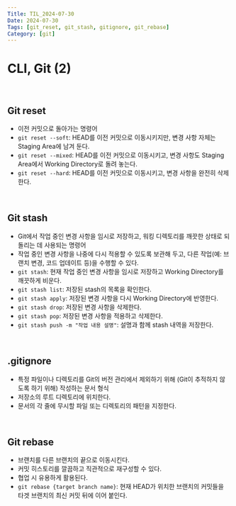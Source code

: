 ```yaml
---
Title: TIL_2024-07-30
Date: 2024-07-30
Tags: [git_reset, git_stash, gitignore, git_rebase]
Category: [git]
---
```



# CLI, Git (2)

<br>

## Git reset
- 이전 커밋으로 돌아가는 명령어
- `git reset --soft`: HEAD를 이전 커밋으로 이동시키지만, 변경 사항 자체는 Staging Area에 남겨 둔다.
- `git reset --mixed`: HEAD를 이전 커밋으로 이동시키고, 변경 사항도 Staging Area에서 Working Directory로 돌려 놓는다.
- `git reset --hard`: HEAD를 이전 커밋으로 이동시키고, 변경 사항을 완전히 삭제한다.

<br>

## Git stash
- Git에서 작업 중인 변경 사항을 임시로 저장하고, 워킹 디렉토리를 깨끗한 상태로 되돌리는 데 사용되는 명령어
- 작업 중인 변경 사항을 나중에 다시 적용할 수 있도록 보관해 두고, 다른 작업(예: 브랜치 변경, 코드 업데이트 등)을 수행할 수 있다.
- `git stash`: 현재 작업 중인 변경 사항을 임시로 저장하고 Working Directory를 깨끗하게 비운다.
- `git stash list`: 저장된 stash의 목록을 확인한다.
- `git stash apply`: 저장된 변경 사항을 다시 Working Directory에 반영한다.
- `git stash drop`: 저장된 변경 사항을 삭제한다.
- `git stash pop`: 저장된 변경 사항을 적용하고 삭제한다.
- `git stash push -m "작업 내용 설명"`: 설명과 함께 stash 내역을 저장한다.

<br>

## .gitignore
- 특정 파일이나 디렉토리를 Git의 버전 관리에서 제외하기 위해 (Git이 추적하지 않도록 하기 위해) 작성하는 문서 형식
- 저장소의 루트 디렉토리에 위치한다.
- 문서의 각 줄에 무시할 파일 또는 디렉토리의 패턴을 지정한다.

<br>

## Git rebase
- 브랜치를 다른 브랜치의 끝으로 이동시킨다.
- 커밋 히스토리를 깔끔하고 직관적으로 재구성할 수 있다.
- 협업 시 유용하게 활용된다.
- `git rebase {target branch name}`: 현재 HEAD가 위치한 브랜치의 커밋들을 타겟 브랜치의 최신 커밋 뒤에 이어 붙인다.